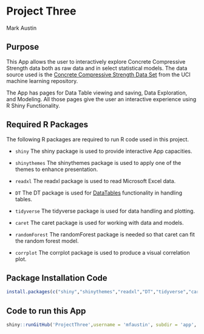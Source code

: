 Project Three
================
Mark Austin


## Purpose

This App allows the user to interactively explore Concrete Compressive Strength data both as raw data and in select statistical models.  The data source used is the [Concrete Compressive Strength Data Set](https://archive.ics.uci.edu/ml/datasets/Concrete+Compressive+Strength) from the UCI machine learning repository.  

The App has pages for Data Table viewing and saving, Data Exploration, and Modeling.  All those pages give the user an interactive experience using R Shiny Functionality.  


## Required R Packages

The following R packages are required to run R code used in this
project.

-   `shiny` The shiny package is used to provide interactive App capacities.  

-   `shinythemes` The shinythemes package is used to apply one of the themes to enhance presentation.  

-   `readxl` The readxl package is used to read Microsoft Excel data.  

-   `DT` The DT package is used for [DataTables](https://datatables.net/) functionality in handling tables.  

-   `tidyverse` The tidyverse package is used for data handling and
    plotting.  
    
-   `caret` The caret package is used for working with data and models.

-   `randomForest` The randomForest package is needed so that caret can fit the random forest model.

-   `corrplot` The corrplot package is used to produce a visual correlation plot.  

## Package Installation Code

``` r
install.packages(c("shiny","shinythemes","readxl","DT","tidyverse","caret","corrplot","randomForest")) 

```

## Code to run this App

``` r
shiny::runGitHub('ProjectThree',username = 'mfaustin', subdir = 'app', ref = 'main')
```

